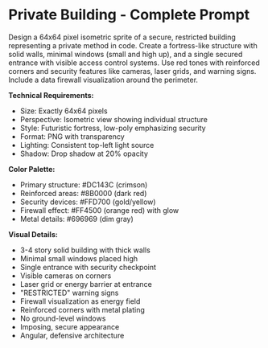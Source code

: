 # Private Building - Complete Prompt

Design a 64x64 pixel isometric sprite of a secure, restricted building representing a private method in code. Create a fortress-like structure with solid walls, minimal windows (small and high up), and a single secured entrance with visible access control systems. Use red tones with reinforced corners and security features like cameras, laser grids, and warning signs. Include a data firewall visualization around the perimeter.

**Technical Requirements:**
- Size: Exactly 64x64 pixels
- Perspective: Isometric view showing individual structure
- Style: Futuristic fortress, low-poly emphasizing security
- Format: PNG with transparency
- Lighting: Consistent top-left light source
- Shadow: Drop shadow at 20% opacity

**Color Palette:**
- Primary structure: #DC143C (crimson)
- Reinforced areas: #8B0000 (dark red)
- Security devices: #FFD700 (gold/yellow)
- Firewall effect: #FF4500 (orange red) with glow
- Metal details: #696969 (dim gray)

**Visual Details:**
- 3-4 story solid building with thick walls
- Minimal small windows placed high
- Single entrance with security checkpoint
- Visible cameras on corners
- Laser grid or energy barrier at entrance
- "RESTRICTED" warning signs
- Firewall visualization as energy field
- Reinforced corners with metal plating
- No ground-level windows
- Imposing, secure appearance
- Angular, defensive architecture